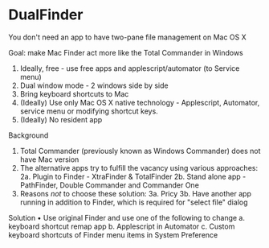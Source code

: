 # DualFinder
You don't need an app to have two-pane file management on Mac OS X

Goal: make Mac Finder act more like the Total Commander in Windows
	
1. Ideally, free - use free apps and applescript/automator  (to Service menu) 
2. Dual window mode - 2 windows side by side
3. Bring keyboard shortcuts to Mac
4. (Ideally) Use only Mac OS X native technology - Applescript, Automator, service menu or modifying shortcut keys.
5. (Ideally) No resident app

Background

1. Total Commander (previously known as Windows Commander) does not have Mac version
2. The alternative apps try to fulfill the vacancy using various approaches:
2a. Plugin to Finder - XtraFinder & TotalFinder
2b. Stand alone app - PathFinder, Double Commander and Commander One
3. Reasons *not* to choose these solution:
3a. Pricy
3b. Have another app running in addition to Finder, which is required for "select file" dialog 

Solution
	• Use original Finder and use one of the following to change 
		a. keyboard shortcut remap app
		b. Applescript in Automator
		c. Custom keyboard shortcuts of Finder menu items in System Preference
